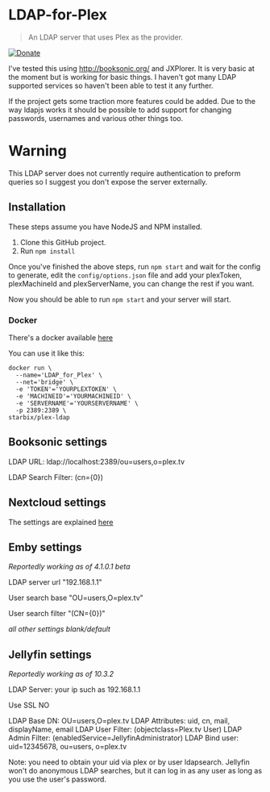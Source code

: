 # LDAP-for-Plex

> An LDAP server that uses Plex as the provider.

[![Donate](https://img.shields.io/badge/Donate-PayPal-green.svg)](https://www.paypal.com/cgi-bin/webscr?cmd=_s-xclick&hosted_button_id=HPGZKEXQBULFY)

I've tested this using http://booksonic.org/ and JXPlorer. It is very basic at the moment but is working for basic things. I haven't got many LDAP supported services so haven't been able to test it any further.

If the project gets some traction more features could be added. Due to the way ldapjs works it should be possible to add support for changing passwords, usernames and various other things too.

# Warning
This LDAP server does not currently require authentication to preform queries so I suggest you don't expose the server externally.

## Installation
These steps assume you have NodeJS and NPM installed.

1. Clone this GitHub project.
2. Run `npm install`

Once you've finished the above steps, run `npm start` and wait for the config to generate, edit the `config/options.json` file and add your plexToken, plexMachineId and plexServerName, you can change the rest if you want.

Now you should be able to run `npm start` and your server will start.

### Docker

There's a docker available [here](https://github.com/Starbix/dockerimages/tree/master/plex-ldap)

You can use it like this:
```
docker run \
  --name='LDAP_for_Plex' \
  --net='bridge' \
  -e 'TOKEN'='YOURPLEXTOKEN' \
  -e 'MACHINEID'='YOURMACHINEID' \
  -e 'SERVERNAME'='YOURSERVERNAME' \
  -p 2389:2389 \
starbix/plex-ldap

```

## Booksonic settings
LDAP URL: ldap://localhost:2389/ou=users,o=plex.tv

LDAP Search Filter: (cn={0})

## Nextcloud settings

The settings are explained [here](https://blog.laubacher.io/blog/use-plex-credentials-for-nextcloud)

## Emby settings
*Reportedly working as of 4.1.0.1 beta*

LDAP server url "192.168.1.1"

User search base "OU=users,O=plex.tv"

User search filter "(CN={0})"

*all other settings blank/default*

## Jellyfin settings
*Reportedly working as of 10.3.2*

LDAP Server: your ip such as 192.168.1.1

Use SSL NO

LDAP Base DN: OU=users,O=plex.tv
LDAP Attributes: uid, cn, mail, displayName, email
LDAP User Filter: (objectclass=Plex.tv User)
LDAP Admin Filter: (enabledService=JellyfinAdministrator)
LDAP Bind user: uid=12345678, ou=users, o=plex.tv

Note: you need to obtain your uid via plex or by user ldapsearch.  Jellyfin won't do anonymous LDAP searches, but it can log in as any user as long as you use the user's password.

